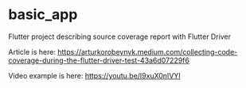 # basic_app

Flutter project describing source coverage report with Flutter Driver

Article is here:
https://arturkorobeynyk.medium.com/collecting-code-coverage-during-the-flutter-driver-test-43a6d07229f6


Video example is here:
https://youtu.be/I9xuX0nIVYI
